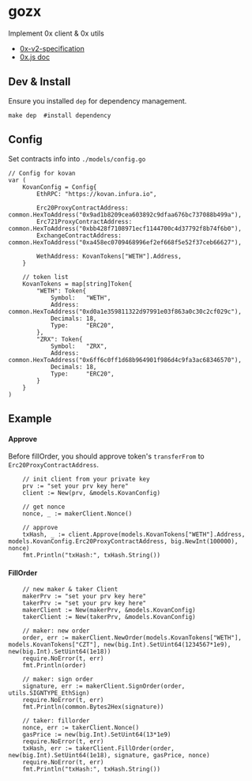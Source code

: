 # gozx

Implement 0x client & 0x utils

- [0x-v2-specification](https://github.com/0xProject/0x-protocol-specification/blob/master/v2/v2-specification.md)
- [0x.js doc](https://0xproject.com/docs/0xjs)

## Dev & Install

Ensure you installed `dep` for dependency management.

```
make dep  #install dependency
```

## Config

Set contracts info into `./models/config.go`

```
// Config for kovan
var (
	KovanConfig = Config{
		EthRPC: "https://kovan.infura.io",

		Erc20ProxyContractAddress:  common.HexToAddress("0x9ad1b8209cea603892c9dfaa676bc737088b499a"),
		Erc721ProxyContractAddress: common.HexToAddress("0xbb428f7108971ecf1144700c4d37792f8b74f6b0"),
		ExchangeContractAddress:    common.HexToAddress("0xa458ec0709468996ef2ef668f5e52f37ceb66627"),

		WethAddress: KovanTokens["WETH"].Address,
	}

	// token list
	KovanTokens = map[string]Token{
		"WETH": Token{
			Symbol:   "WETH",
			Address:  common.HexToAddress("0xd0a1e359811322d97991e03f863a0c30c2cf029c"),
			Decimals: 18,
			Type:     "ERC20",
		},
		"ZRX": Token{
			Symbol:   "ZRX",
			Address:  common.HexToAddress("0x6ff6c0ff1d68b964901f986d4c9fa3ac68346570"),
			Decimals: 18,
			Type:     "ERC20",
		}
	}
)
```

## Example

#### Approve

Before fillOrder, you should approve token's `transferFrom` to `Erc20ProxyContractAddress`.

```
	// init client from your private key
	prv := "set your prv key here"
	client := New(prv, &models.KovanConfig)
	
	// get nonce
	nonce, _ := makerClient.Nonce()
	
	// approve
	txHash, _ := client.Approve(models.KovanTokens["WETH"].Address, models.KovanConfig.Erc20ProxyContractAddress, big.NewInt(100000), nonce)
	fmt.Println("txHash:", txHash.String())
```

#### FillOrder

```
	// new maker & taker Client
	makerPrv := "set your prv key here"
	takerPrv := "set your prv key here"
	makerClient := New(makerPrv, &models.KovanConfig)
	takerClient := New(takerPrv, &models.KovanConfig)
	
	// maker: new order
	order, err := makerClient.NewOrder(models.KovanTokens["WETH"], models.KovanTokens["CZT"], new(big.Int).SetUint64(1234567*1e9), new(big.Int).SetUint64(1e18))
	require.NoError(t, err)
	fmt.Println(order)

	// maker: sign order
	signature, err := makerClient.SignOrder(order, utils.SIGNTYPE_EthSign)
	require.NoError(t, err)
	fmt.Println(common.Bytes2Hex(signature))

	// taker: fillorder
	nonce, err := takerClient.Nonce()
	gasPrice := new(big.Int).SetUint64(13*1e9)
	require.NoError(t, err)
	txHash, err := takerClient.FillOrder(order, new(big.Int).SetUint64(1e18), signature, gasPrice, nonce)
	require.NoError(t, err)
	fmt.Println("txHash:", txHash.String())
```